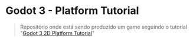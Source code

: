 # Godot 3 - Platform Tutorial

  > Repositório onde está sendo produzido um game seguindo o tutorial "[Godot 3 2D Platform Tutorial](https://www.youtube.com/playlist?list=PL9FzW-m48fn2jlBu_0DRh7PvAt-GULEmd)"

